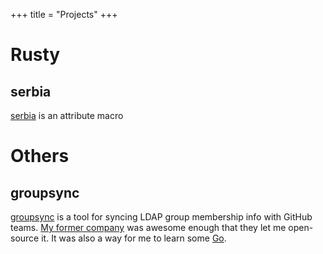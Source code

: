 +++
title = "Projects"
+++

# Rusty
## serbia
[serbia](https://github.com/uint/serbia) is an attribute macro

# Others
## groupsync
[groupsync](https://github.com/jamf/groupsync) is a tool for syncing
LDAP group membership info with GitHub teams. [My former company](https://www.jamf.com/)
was awesome enough that they let me open-source it. It was also a way for me
to learn some [Go](https://golang.org/).
